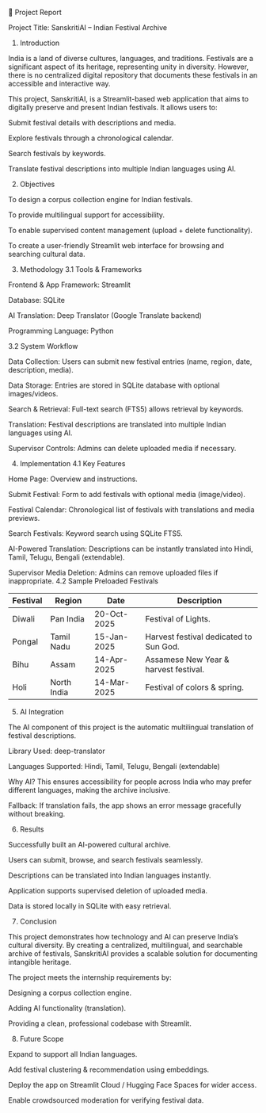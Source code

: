 📑 Project Report

Project Title: SanskritiAI – Indian Festival Archive

1. Introduction

India is a land of diverse cultures, languages, and traditions. Festivals are a significant aspect of its heritage, representing unity in diversity. However, there is no centralized digital repository that documents these festivals in an accessible and interactive way.

This project, SanskritiAI, is a Streamlit-based web application that aims to digitally preserve and present Indian festivals. It allows users to:

Submit festival details with descriptions and media.

Explore festivals through a chronological calendar.

Search festivals by keywords.

Translate festival descriptions into multiple Indian languages using AI.

2. Objectives

To design a corpus collection engine for Indian festivals.

To provide multilingual support for accessibility.

To enable supervised content management (upload + delete functionality).

To create a user-friendly Streamlit web interface for browsing and searching cultural data.

3. Methodology
3.1 Tools & Frameworks

Frontend & App Framework: Streamlit

Database: SQLite

AI Translation: Deep Translator (Google Translate backend)

Programming Language: Python

3.2 System Workflow

Data Collection: Users can submit new festival entries (name, region, date, description, media).

Data Storage: Entries are stored in SQLite database with optional images/videos.

Search & Retrieval: Full-text search (FTS5) allows retrieval by keywords.

Translation: Festival descriptions are translated into multiple Indian languages using AI.

Supervisor Controls: Admins can delete uploaded media if necessary.

4. Implementation
4.1 Key Features

Home Page: Overview and instructions.

Submit Festival: Form to add festivals with optional media (image/video).

Festival Calendar: Chronological list of festivals with translations and media previews.

Search Festivals: Keyword search using SQLite FTS5.

AI-Powered Translation: Descriptions can be instantly translated into Hindi, Tamil, Telugu, Bengali (extendable).

Supervisor Media Deletion: Admins can remove uploaded files if inappropriate.
4.2 Sample Preloaded Festivals

| Festival | Region      | Date        | Description                            |
| -------- | ----------- | ----------- | -------------------------------------- |
| Diwali   | Pan India   | 20-Oct-2025 | Festival of Lights.                    |
| Pongal   | Tamil Nadu  | 15-Jan-2025 | Harvest festival dedicated to Sun God. |
| Bihu     | Assam       | 14-Apr-2025 | Assamese New Year & harvest festival.  |
| Holi     | North India | 14-Mar-2025 | Festival of colors & spring.           |

5. AI Integration

The AI component of this project is the automatic multilingual translation of festival descriptions.

Library Used: deep-translator

Languages Supported: Hindi, Tamil, Telugu, Bengali (extendable)

Why AI? This ensures accessibility for people across India who may prefer different languages, making the archive inclusive.

Fallback: If translation fails, the app shows an error message gracefully without breaking.

6. Results

Successfully built an AI-powered cultural archive.

Users can submit, browse, and search festivals seamlessly.

Descriptions can be translated into Indian languages instantly.

Application supports supervised deletion of uploaded media.

Data is stored locally in SQLite with easy retrieval.

7. Conclusion

This project demonstrates how technology and AI can preserve India’s cultural diversity. By creating a centralized, multilingual, and searchable archive of festivals, SanskritiAI provides a scalable solution for documenting intangible heritage.

The project meets the internship requirements by:

Designing a corpus collection engine.

Adding AI functionality (translation).

Providing a clean, professional codebase with Streamlit.

8. Future Scope

Expand to support all Indian languages.

Add festival clustering & recommendation using embeddings.

Deploy the app on Streamlit Cloud / Hugging Face Spaces for wider access.

Enable crowdsourced moderation for verifying festival data.
